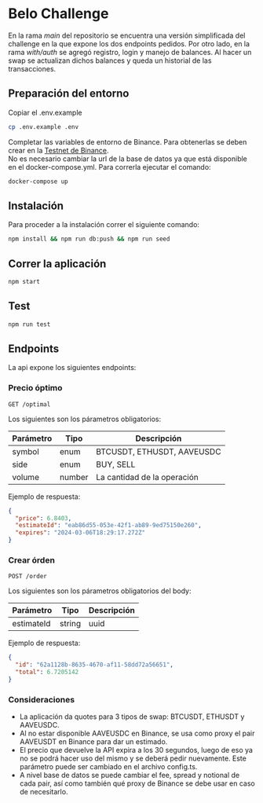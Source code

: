 # Belo Challenge

En la rama _main_ del repositorio se encuentra una versión simplificada del challenge en la que expone los dos endpoints pedidos. Por otro lado, en la rama _with/auth_ se agregó registro, login y manejo de balances. Al hacer un swap se actualizan dichos balances y queda un historial de las transacciones.

## Preparación del entorno

Copiar el .env.example

```bash
cp .env.example .env
```

Completar las variables de entorno de Binance. Para obtenerlas se deben crear en la [Testnet de Binance](https://testnet.binance.vision).\
No es necesario cambiar la url de la base de datos ya que está disponible en el docker-compose.yml. Para correrla ejecutar el comando:

```bash
docker-compose up
```

## Instalación

Para proceder a la instalación correr el siguiente comando:

```bash
npm install && npm run db:push && npm run seed
```

## Correr la aplicación

```bash
npm start
```

## Test

```bash
npm run test
```

## Endpoints

La api expone los siguientes endpoints:

### Precio óptimo

```http
GET /optimal
```

Los siguientes son los párametros obligatorios:

| Parámetro | Tipo   | Descripción                 |
| --------- | ------ | --------------------------- |
| symbol    | enum   | BTCUSDT, ETHUSDT, AAVEUSDC  |
| side      | enum   | BUY, SELL                   |
| volume    | number | La cantidad de la operación |

Ejemplo de respuesta:

```json
{
  "price": 6.8403,
  "estimateId": "eab86d55-053e-42f1-ab89-9ed75150e260",
  "expires": "2024-03-06T18:29:17.272Z"
}
```

### Crear órden

```http
POST /order
```

Los siguientes son los párametros obligatorios del body:

| Parámetro  | Tipo   | Descripción |
| ---------- | ------ | ----------- |
| estimateId | string | uuid        |

Ejemplo de respuesta:

```json
{
  "id": "62a1128b-8635-4670-af11-58dd72a56651",
  "total": 6.7205142
}
```

### Consideraciones

- La aplicación da quotes para 3 tipos de swap: BTCUSDT, ETHUSDT y AAVEUSDC.
- Al no estar disponible AAVEUSDC en Binance, se usa como proxy el pair AAVEUSDT en Binance para dar un estimado.
- El precio que devuelve la API expira a los 30 segundos, luego de eso ya no se podrá hacer uso del mismo y se deberá pedir nuevamente. Este parámetro puede ser cambiado en el archivo config.ts.
- A nivel base de datos se puede cambiar el fee, spread y notional de cada pair, así como también qué proxy de Binance se debe usar en caso de necesitarlo.
